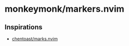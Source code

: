 # monkeymonk/markers.nvim

## Inspirations

- [chentoast/marks.nvim](https://github.com/chentoast/marks.nvim)

